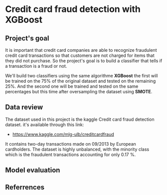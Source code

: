 # Credit card fraud detection with XGBoost

## Project's goal
It is important that credit card companies are able to recognize fraudulent credit card transactions so that customers are not charged for items that they did not purchase. So the project's goal is to build a classifier that tells if a transaction is a fraud or not.

We'll build two classifiers using the same algorithme **XGBoost** the first will be trained on the 75% of the original dataset and tested on the remaining 25%. And the second one will be trained and tested on the same percentages but this time after oversampling the dataset using **SMOTE**.

## Data review
The dataset used in this project is the kaggle Credit card fraud detection dataset. it's available through this link:
* https://www.kaggle.com/mlg-ulb/creditcardfraud 

It contains two-day transactions made on 09/2013 by European cardholders. The dataset is highly unbalanced, with the minority class which is the fraudulent transactions accounting for only 0.17 %.

## Model evaluation

## Referrences
